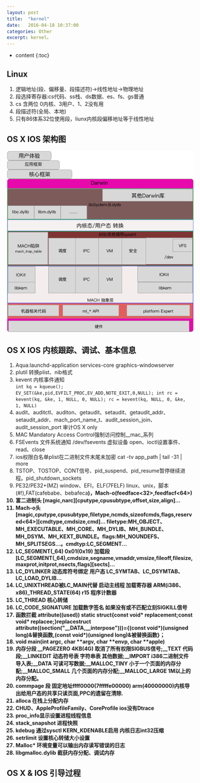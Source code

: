```yaml
---
layout: post
title:  "kernel"
date:   2016-04-18 10:37:00
categories: Other
excerpt: kernel。
---
```


* content
{:toc}

## Linux
1. 逻辑地址(段、偏移量、段描述符)->线性地址->物理地址
2. 段选择寄存器:cs代码、ss栈、ds数据、es、fs、gs普通
3. cs 含两位 0内核、3用户、1、2没有用
4. 段描述符(全局、本地)
5. 只有86体系32位使用段，liunx内核段偏移地址等于线性地址

## OS X  IOS 架构图
![1]

## OS X IOS 内核跟踪、调试、基本信息
01. Aqua:launchd-application services-core graphics-windowserver
02. plutil 转换plist、nib格式
03. kevent 内核事件通知 <br><code>int kq = kqueue();
EV_SET(&ke,pid,EVFILT_PROC,EV_ADD,NOTE_EXIT,0,NULL);
int rc = kevent(kq, &ke, 1, NULL, 0, NULL);
rc = kevent(kq, NULL, 0, &ke, 1, NULL)</code><br>
04. audit、auditctl、auditon、getaudit、setaudit、getaudit_addr、setaudit_addr、mach_port_name_t、audit_session_join、audit_session_port 审计OS X only
05. MAC Mandatory Access Control强制访问控制__mac_系列
06. FSEvents 文件系统通知 /dev/fsevents 虚拟设备 open、ioctl设置事件、read、close
07. ios权限白名单plist在二进制文件末尾未加密 cat -tv app_path | tail -31 | more 
08. TSTOP、TOSTOP、CONT信号、pid_suspend、pid_resume暂停继续进程。pid_shutdown_sockets
09. PE32/PE32+(MZ) window、EFI，ELF(7FELF) linux、unix，脚本(#!),FAT(cafebabe<l>、bebafeca<B>)，Mach-o(feedface<32>,feedfacf<64>)
10. 富二进制头 [magic,narc][cputype,cpusubtype,offset,size,align]...
11. Mach-o头[magic,cputype,cpusubtype,filetype,ncmds,sizeofcmds,flags,reserved<64>][cmdtype,cmdsize,cmd]... filetype:MH_OBJECT、MH_EXECUTABLE、MH_CORE、MH_DYLIB、MH_BUNDLE、MH_DSYM、MH_KEXT_BUNDLE。flags:MH_NOUNDEFS、MH_SPLITSEGS...。cmdtyp:LC_SEGMENT...
12. LC_SEGMENT(_64) 0x01(0x19) 加载段[LC_SEGMENT(_64),cmdsize,segname,vmaddr,vmsize,fileoff,filesize,maxprot,initprot,nsects,flags][sects]...
13. LC_DYLINKER 动态库符号绑定 用户态 LC_SYMTAB、LC_DSYMTAB、LC_LOAD_DYLIB... 
14. LC_UNIXTHREAD被LC_MAIN代替 启动主线程 加载寄存器 ARM(i386、x86)_THREAD_STATE(64) r15 程序计数器 
15. LC_THREAD 核心转储
16. LC_CODE_SIGNATURE 加载数字签名 如果没有或不匹配立刻SIGKILL信号
17. 函数拦截 __attribute__((used)) static struct{const void* replacement;const void* replacee;}replacestruct  __attribute__((section("__DATA,__interpose")))={(const void*)(unsigned long)&替换函数,(const void*)(unsigned long)&被替换函数}；
18. void main(int argc, char **argv, char **envp, char **apple)
19. 内存分段 __PAGEZERO 4KB(4G) 取消了所有权限SIGBUS信号;__TEXT 代码段;__LINKEDIT 动态符号表 字符串表 其他数据;__IMPORT i386二进制文件导入表;__DATA 可读可写数据;__MALLOC_TINY 小于一个页面的内存分配;__MALLOC_SMALL 几个页面的内存分配;__MALLOC_LARGE 1M以上的内存分配。
20. commpage 段 固定地址ffff0000(7fffffe00000) arm(40000000)内核导出给用户态的共享只读页面,PPC的遗留在清除.
21. alloca 在栈上分配内存
22. CHUD、AppleProfileFamily、CoreProfile ios没有Dtrace
23. proc_info显示设置进程线程信息
24. stack_snapshot 进程快照
25. kdebug 通过sysctl KERN_KDENABLE启用 内核日志int32压缩
26. setrlimit 设置核心转储大小设置
27. Malloc* 环境变量可以输出内存读写错误的日志
28. libgmalloc.dylib 截获内存分配、调试内存

## OS X & IOS 引导过程

[1]: /img/osx_ios_kernel.png